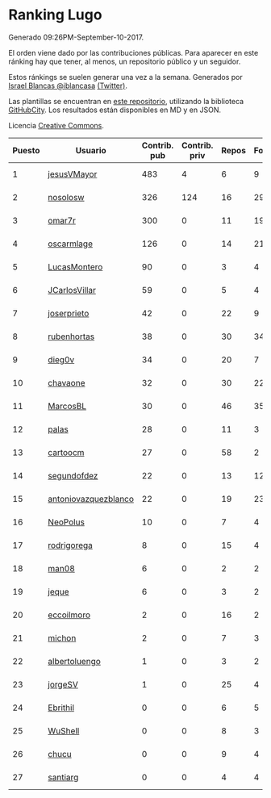 # Ranking Lugo

Generado 09:26PM-September-10-2017.

El orden viene dado por las contribuciones públicas. Para aparecer en este ránking hay que tener, al menos, un repositorio público y un seguidor.

Estos ránkings se suelen generar una vez a la semana. Generados por [Israel Blancas @iblancasa](https://github.com/iblancasa/) [(Twitter)](https://twitter.com/iblancasa).

Las plantillas se encuentran en [este repositorio](https://github.com/iblancasa/GH-Spanish-Ranking), utilizando la biblioteca [GitHubCity](https://github.com/iblancasa/GitHubCity). Los resultados están disponibles en MD y en JSON.

Licencia [Creative Commons](https://creativecommons.org/licenses/by/4.0/).

| Puesto   |  Usuario  | Contrib. pub | Contrib. priv |Repos| Followers | Desde |  Avatar  |
|----------|-----------|--------------|---------------|-----|-----------|-------|----------|
|1|[jesusVMayor](https://github.com/jesusVMayor)|483|4|6|9|2013-09-05|![jesusVMayor](https://avatars1.githubusercontent.com/u/5393537)|
|2|[nosolosw](https://github.com/nosolosw)|326|124|16|29|2011-01-25|![nosolosw](https://avatars3.githubusercontent.com/u/583546)|
|3|[omar7r](https://github.com/omar7r)|300|0|11|19|2011-02-25|![omar7r](https://avatars1.githubusercontent.com/u/637695)|
|4|[oscarmlage](https://github.com/oscarmlage)|126|0|14|21|2009-06-24|![oscarmlage](https://avatars1.githubusercontent.com/u/98542)|
|5|[LucasMontero](https://github.com/LucasMontero)|90|0|3|4|2014-05-29|![LucasMontero](https://avatars3.githubusercontent.com/u/7733283)|
|6|[JCarlosVillar](https://github.com/JCarlosVillar)|59|0|5|4|2016-04-26|![JCarlosVillar](https://avatars2.githubusercontent.com/u/18684495)|
|7|[joserprieto](https://github.com/joserprieto)|42|0|22|9|2011-10-21|![joserprieto](https://avatars1.githubusercontent.com/u/1142233)|
|8|[rubenhortas](https://github.com/rubenhortas)|38|0|30|34|2013-09-02|![rubenhortas](https://avatars1.githubusercontent.com/u/5363817)|
|9|[dieg0v](https://github.com/dieg0v)|34|0|20|7|2011-06-23|![dieg0v](https://avatars0.githubusercontent.com/u/870654)|
|10|[chavaone](https://github.com/chavaone)|32|0|30|22|2011-07-28|![chavaone](https://avatars2.githubusercontent.com/u/944290)|
|11|[MarcosBL](https://github.com/MarcosBL)|30|0|46|35|2010-09-06|![MarcosBL](https://avatars2.githubusercontent.com/u/389801)|
|12|[palas](https://github.com/palas)|28|0|11|3|2011-02-25|![palas](https://avatars1.githubusercontent.com/u/638102)|
|13|[cartoocm](https://github.com/cartoocm)|27|0|58|2|2013-05-22|![cartoocm](https://avatars3.githubusercontent.com/u/4499445)|
|14|[segundofdez](https://github.com/segundofdez)|22|0|13|12|2011-06-25|![segundofdez](https://avatars1.githubusercontent.com/u/875006)|
|15|[antoniovazquezblanco](https://github.com/antoniovazquezblanco)|22|0|19|23|2010-06-13|![antoniovazquezblanco](https://avatars2.githubusercontent.com/u/304193)|
|16|[NeoPolus](https://github.com/NeoPolus)|10|0|7|4|2012-02-04|![NeoPolus](https://avatars2.githubusercontent.com/u/1407768)|
|17|[rodrigorega](https://github.com/rodrigorega)|8|0|15|4|2013-01-31|![rodrigorega](https://avatars1.githubusercontent.com/u/3441785)|
|18|[man08](https://github.com/man08)|6|0|2|2|2015-07-07|![man08](https://avatars3.githubusercontent.com/u/13219860)|
|19|[jeque](https://github.com/jeque)|6|0|3|2|2016-02-08|![jeque](https://avatars2.githubusercontent.com/u/17118706)|
|20|[eccoilmoro](https://github.com/eccoilmoro)|2|0|16|2|2013-01-28|![eccoilmoro](https://avatars2.githubusercontent.com/u/3404161)|
|21|[michon](https://github.com/michon)|2|0|7|3|2009-04-06|![michon](https://avatars0.githubusercontent.com/u/70982)|
|22|[albertoluengo](https://github.com/albertoluengo)|1|0|3|2|2012-08-30|![albertoluengo](https://avatars1.githubusercontent.com/u/2248231)|
|23|[jorgeSV](https://github.com/jorgeSV)|1|0|25|4|2013-04-18|![jorgeSV](https://avatars2.githubusercontent.com/u/4189901)|
|24|[Ebrithil](https://github.com/Ebrithil)|0|0|6|5|2008-12-20|![Ebrithil](https://avatars1.githubusercontent.com/u/41769)|
|25|[WuShell](https://github.com/WuShell)|0|0|8|3|2011-06-25|![WuShell](https://avatars0.githubusercontent.com/u/875005)|
|26|[chucu](https://github.com/chucu)|0|0|9|4|2012-11-15|![chucu](https://avatars3.githubusercontent.com/u/2808398)|
|27|[santiarg](https://github.com/santiarg)|0|0|4|4|2014-05-16|![santiarg](https://avatars2.githubusercontent.com/u/7600476)|

